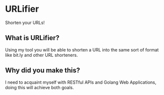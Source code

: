 # URLifier
Shorten your URLs!

## What is URLifier?
Using my tool you will be able to shorten a URL into the same sort of format like bit.ly and other URL shorteners.

## Why did you make this?
I need to acquaint myself with RESTful APIs and Golang Web Applications, doing this will achieve both goals.




